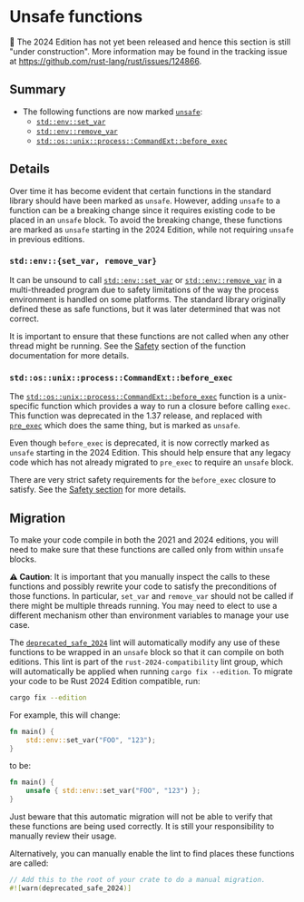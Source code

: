 # Unsafe functions

🚧 The 2024 Edition has not yet been released and hence this section is still "under construction".
More information may be found in the tracking issue at <https://github.com/rust-lang/rust/issues/124866>.

## Summary

- The following functions are now marked [`unsafe`]:
    - [`std::env::set_var`]
    - [`std::env::remove_var`]
    - [`std::os::unix::process::CommandExt::before_exec`]

[`unsafe`]: ../../reference/unsafe-keyword.html#unsafe-functions-unsafe-fn
[`std::env::set_var`]: ../../std/env/fn.set_var.html
[`std::env::remove_var`]: ../../std/env/fn.remove_var.html
[`std::os::unix::process::CommandExt::before_exec`]: ../../std/os/unix/process/trait.CommandExt.html#method.before_exec

## Details

Over time it has become evident that certain functions in the standard library should have been marked as `unsafe`. However, adding `unsafe` to a function can be a breaking change since it requires existing code to be placed in an `unsafe` block. To avoid the breaking change, these functions are marked as `unsafe` starting in the 2024 Edition, while not requiring `unsafe` in previous editions.

### `std::env::{set_var, remove_var}`

It can be unsound to call [`std::env::set_var`] or [`std::env::remove_var`] in a multi-threaded program due to safety limitations of the way the process environment is handled on some platforms. The standard library originally defined these as safe functions, but it was later determined that was not correct.

It is important to ensure that these functions are not called when any other thread might be running. See the [Safety] section of the function documentation for more details.

[Safety]: ../../std/env/fn.set_var.html#safety

### `std::os::unix::process::CommandExt::before_exec`

The [`std::os::unix::process::CommandExt::before_exec`] function is a unix-specific function which provides a way to run a closure before calling `exec`. This function was deprecated in the 1.37 release, and replaced with [`pre_exec`] which does the same thing, but is marked as `unsafe`.

Even though `before_exec` is deprecated, it is now correctly marked as `unsafe` starting in the 2024 Edition. This should help ensure that any legacy code which has not already migrated to `pre_exec` to require an `unsafe` block.

There are very strict safety requirements for the `before_exec` closure to satisfy. See the [Safety section][pre-exec-safety] for more details.

[`pre_exec`]: ../../std/os/unix/process/trait.CommandExt.html#tymethod.pre_exec
[pre-exec-safety]: ../../std/os/unix/process/trait.CommandExt.html#notes-and-safety

## Migration

To make your code compile in both the 2021 and 2024 editions, you will need to make sure that these functions are called only from within `unsafe` blocks.

**⚠ Caution**: It is important that you manually inspect the calls to these functions and possibly rewrite your code to satisfy the preconditions of those functions. In particular, `set_var` and `remove_var` should not be called if there might be multiple threads running. You may need to elect to use a different mechanism other than environment variables to manage your use case.

The [`deprecated_safe_2024`] lint will automatically modify any use of these functions to be wrapped in an `unsafe` block so that it can compile on both editions. This lint is part of the `rust-2024-compatibility` lint group, which will automatically be applied when running `cargo fix --edition`. To migrate your code to be Rust 2024 Edition compatible, run:

```sh
cargo fix --edition
```

For example, this will change:

```rust
fn main() {
    std::env::set_var("FOO", "123");
}
```

to be:

```rust
fn main() {
    unsafe { std::env::set_var("FOO", "123") };
}
```

Just beware that this automatic migration will not be able to verify that these functions are being used correctly. It is still your responsibility to manually review their usage.

Alternatively, you can manually enable the lint to find places these functions are called:

```rust
// Add this to the root of your crate to do a manual migration.
#![warn(deprecated_safe_2024)]
```

[`deprecated_safe_2024`]: ../../rustc/lints/listing/allowed-by-default.html#deprecated-safe
